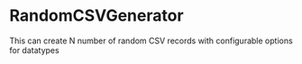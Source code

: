 # RandomCSVGenerator
This can create N number of random CSV records with configurable options for datatypes
